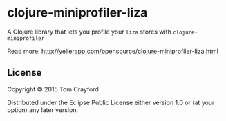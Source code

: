 # clojure-miniprofiler-liza

A Clojure library that lets you profile your `liza` stores with `clojure-miniprofiler`

Read more: http://yellerapp.com/opensource/clojure-miniprofiler-liza.html

## License

Copyright © 2015 Tom Crayford

Distributed under the Eclipse Public License either version 1.0 or (at
your option) any later version.
